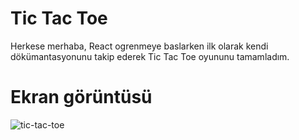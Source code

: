 # Tic Tac Toe

Herkese merhaba, React ogrenmeye baslarken ilk olarak kendi dökümantasyonunu takip ederek Tic Tac Toe oyununu tamamladım. 

    
# Ekran görüntüsü

![tic-tac-toe](https://user-images.githubusercontent.com/44196434/159654261-419b8453-eacc-4220-95a7-fd3f13fe4acc.png)

